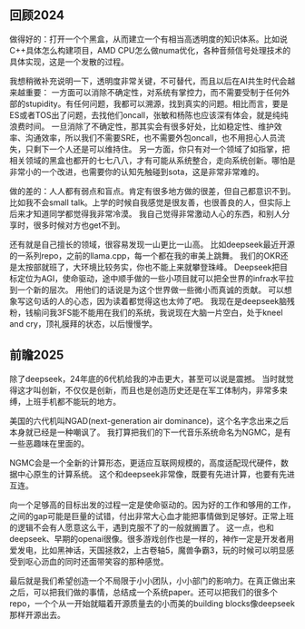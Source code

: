 ## 回顾2024
做得好的：打开一个个黑盒，从而建立一个有相当高透明度的知识体系。比如说C++具体怎么构建项目，AMD CPU怎么做numa优化，各种音频信号处理技术的具体实现，这是一个发散的过程。

我想稍微补充说明一下，透明度非常关键，不可替代，而且以后在AI共生时代会越来越重要：
一方面可以消除不确定性，对系统有掌控力，而不需要受制于任何外部的stupidity。有任何问题，我都可以溯源，找到真实的问题。相比而言，要是ES或者TOS出了问题，去找他们oncall，张敏和杨陈也应该深有体会，就是纯纯浪费时间。
一旦消除了不确定性，那其实会有很多好处，比如稳定性、维护效率、沟通效率，所以我们不需要SRE，也不需要外包oncall，也不用担心人员流失，只剩下一个人还是可以维持住。
另一方面，你只有对一个领域了如指掌，把相关领域的黑盒也都开的七七八八，才有可能从系统整合，走向系统创新。哪怕是非常小的一个改进，也需要你的认知先触碰到sota，这是非常非常难的。

做的差的：人人都有弱点和盲点。肯定有很多地方做的很差，但自己都意识不到。
比如我不会small talk。上学的时候自我感觉是很友善，也很善良的人，但实际上后来才知道同学都觉得我非常冷漠。
我自己觉得非常激动人心的东西，和别人分享时，很多时候对方也get不到。

还有就是自己擅长的领域，很容易发现一山更比一山高。
比如deepseek最近开源的一系列repo，之前的llama.cpp，每一个都在我的审美上跳舞。
我们的OKR还是太按部就班了，大环境比较务实，你也不能上来就攀登珠峰。
Deepseek把目标定位为AGI，使命驱动，途中顺手做的一些小项目就可以把全世界的infra水平拉到一个新的层次。
用他们的话说是为这个世界做一些微小而真诚的贡献。
可以想象写这句话的人的心态，因为读着都觉得这也太帅了吧。
我现在是deepseek脑残粉，钱榆问我3FS能不能用在我们的系统，我说现在大脑一片空白，处于kneel and cry，顶礼膜拜的状态，以后慢慢学。

## 前瞻2025
除了deepseek，24年底的6代机给我的冲击更大，甚至可以说是震撼。
当时就觉得这才叫创新，不仅仅是创新，而且也是创造历史还是在军工体制内，非常多束缚，上班手机都不能玩的地方。

美国的六代机叫NGAD(next-generation air dominance)，这个名字念出来之后本身就已经是一种嘲讽了。
我打算把我们的下一代音乐系统命名为NGMC，是有一些恶趣味在里面的。

NGMC会是一个全新的计算形态，更适应互联网规模的，高度适配现代硬件，数据中心原生的计算系统。
这个和deepseek非常像，既要有先进计算，也要有先进互连。

向一个足够高的目标出发的过程一定是使命驱动的。因为好的工作和够用的工作，之间的gap可能是巨量的试错，付出非常大心血才能把事情做到足够好。正常上班的逻辑不会有人愿意这么干，遇到克服不了的一般就搁置了。
这一点，也和deepseek、早期的openai很像。很多游戏创作也是一样的，神作一定是开发者用爱发电，比如黑神话，天国拯救2，上古卷轴5，魔兽争霸3，玩的时候可以明显感受到呕心沥血的同时还面带笑容的那种感觉。

最后就是我们希望创造一个不局限于小小团队，小小部门的影响力。在真正做出来之后，可以把我们做的事情，总结成一个系统paper。还可以把我们的很多个repo，一个个从一开始就瞄着开源质量去的小而美的building blocks像deepseek那样开源出去。



